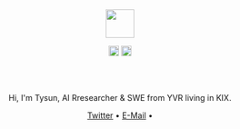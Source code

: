 <div align="center">
  <br>
  <br>
  <br>
  <br>
  <br>
    <img width="50" height="50" src="[https://github.com/tysun/tysun/blob/738044e460c00c7d30b6181a52174616c86b1de6/avatar-gif.png]" />
  </a>
  <br>
  <p>
    <a href="https://twitter.com/jaywcjlove"><img width="18" height="18" src="https://raw.githubusercontent.com/jaywcjlove/jaywcjlove/master/imgs/twitter.svg?sanitize=true" /></a>
    <a href="mailto:kansaihappy@gmail.com"><img width="18" height="18" src="https://raw.githubusercontent.com/jaywcjlove/jaywcjlove/master/imgs/mail.svg?sanitize=true" /></a>
  </p>
  <br>
  <br>
  
  Hi, I'm Tysun, AI Rresearcher & SWE from YVR living in KIX.
  <p> 
    <a href="https://twitter.com/tysun">Twitter</a> • 
    <a href="mailto:kansaihappy@gmail.com">E-Mail</a> • 
  </p>
  <br>
  <br>
  
<!--repos-end-->

</details>


<br />
</a>
